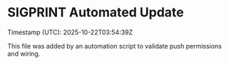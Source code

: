 # SIGPRINT Automated Update

Timestamp (UTC): 2025-10-22T03:54:39Z

This file was added by an automation script to validate push permissions and wiring.
